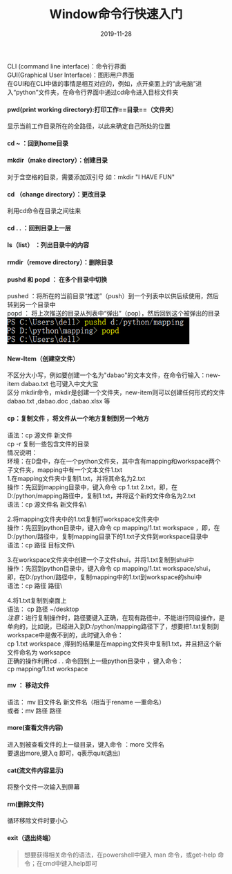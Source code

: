 ﻿---
layout: post
title: Window命令行快速入门
category: others
date: 2019-11-28
---
CLI (command line interface)：命令行界面\
GUI(Graphical User Interface)：图形用户界面\
在GUI和在CLI中做的事情是相互对应的，例如，点开桌面上的“此电脑”进入“python”文件夹，在命令行界面中通过cd命令进入目标文件夹

#### pwd(print working directory):打印工作==目录==（文件夹）
显示当前工作目录所在的全路径，以此来确定自己所处的位置
#### cd ~ ：回到home目录
#### mkdir（make directory）：创建目录
对于含空格的目录，需要添加双引号 如：mkdir "I HAVE FUN"
#### cd （change directory）：更改目录
利用cd命令在目录之间往来
#### cd . . ：回到目录上一层
#### ls（list） ：列出目录中的内容
#### rmdir（remove directory）：删除目录
#### pushd 和 popd ： 在多个目录中切换
pushed ：将所在的当前目录“推送”（push）到一个列表中以供后续使用，然后转到另一个目录中\
popd ： 将上次推送的目录从列表中“弹出”（pop），然后回到这个被弹出的目录\
![](https://raw.githubusercontent.com/QinyuGuo-Pot/blog-img/main/20240402160500.png)
#### New-Item（创建空文件）
不区分大小写，例如要创建一个名为"dabao"的文本文件，在命令行输入：new-item dabao.txt 也可键入中文大宝\
区分 mkdir命令，mkdir是创建一个文件夹，new-item则可以创建任何形式的文件 \
dabao.txt  ,dabao.doc  ,dabao.xlsx 等
#### cp：复制文件 ，将文件从一个地方复制到另一个地方	
语法：cp 源文件 新文件\
cp -r 复制一些包含文件的目录\
情况说明：\
环境：在D盘中，存在一个python文件夹，其中含有mapping和workspace两个子文件夹，mapping中有一个文本文件1.txt\
1.在mapping文件夹中复制1.txt，并将其命名为2.txt\
操作：先回到mapping目录中，键入命令 cp 1.txt 2.txt，即，在D:/python/mapping路径中，复制1.txt，并将这个新的文件命名为2.txt\
语法：cp 源文件名 新文件名\

2.将mapping文件夹中的1.txt复制打workspace文件夹中\
操作：先回到python目录中，键入命令  cp mapping/1.txt workspace ，即，在D:/python/路径中，复制mapping目录下的1.txt子文件到workspace目录中\
语法：cp 路径 目标文件\

3.在workspace文件夹中创建一个子文件shui，并将1.txt复制到shui中\
操作：先回到python目录中，键入命令 cp mapping/1.txt workspace/shui，即，在D:/python/路径中，复制mapping中的1.txt到workspace的shui中\
语法：cp 路径 路径\

4.将1.txt复制到桌面上\
语法： cp  路径  ~/desktop\
*注意*：进行复制操作时，路径要键入正确，在现有路径中，不能进行同级操作，是单向的，比如说，已经进入到D:/python/mapping路径下了，想要把1.txt复制到workspace中是做不到的，此时键入命令：\
cp 1.txt workspace ,得到的结果是在mapping文件夹中复制1.txt，并且把这个新文件命名为 worksapce\
正确的操作利用cd . . 命令回到上一级python目录中 ，键入命令：\
cp mapping/1.txt workspace
#### mv ： 移动文件
语法： mv 旧文件名 新文件名（相当于rename —重命名）\
或者：mv 路径 路径
#### more(查看文件内容)
进入到被查看文件的上一级目录，键入命令 ：more 文件名\
要退出more,键入q 即可，q表示quit(退出)
#### cat(流文件内容显示)
将整个文件一次输入到屏幕
#### rm(删除文件)
循环移除文件时要小心
#### exit（退出终端）
>想要获得相关命令的语法，在powershell中键入 man 命令，或get-help 命令；在cmd中键入help即可


